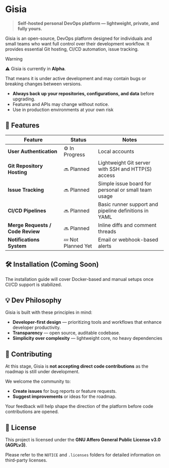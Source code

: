 # Gisia

> **Self-hosted personal DevOps platform — lightweight, private, and fully yours.**

Gisia is an open-source, DevOps platform designed for individuals and small teams who want full control over their development workflow. It provides essential Git hosting, CI/CD automation, issue tracking.

> [!WARNING]
> ⚠️ Gisia is currently in **Alpha**.
> 
> That means it is under active development and may contain bugs or breaking changes between versions.

- **Always back up your repositories, configurations, and data** before upgrading.
- Features and APIs may change without notice.
- Use in production environments at your own risk


## 🚀 Features

| Feature | Status | Notes |
|----------|---------|-------|
| **User Authentication** | ⚙️ In Progress | Local accounts |
| **Git Repository Hosting** | 🔜 Planned | Lightweight Git server with SSH and HTTP(S) access |
| **Issue Tracking** | 🔜 Planned | Simple issue board for personal or small team usage |
| **CI/CD Pipelines** | 🔜 Planned | Basic runner support and pipeline definitions in YAML |
| **Merge Requests / Code Review** | 🔜 Planned | Inline diffs and comment threads |
| **Notifications System** | 💤 Not Planned Yet | Email or webhook-based alerts |


## 🛠️ Installation (Coming Soon)

The installation guide will cover Docker-based and manual setups once CI/CD support is stabilized.


## 💡 Dev Philosophy

Gisia is built with these principles in mind:

- **Developer-first design** — prioritizing tools and workflows that enhance developer productivity.
- **Transparency** — open source, auditable codebase.
- **Simplicity over complexity** — lightweight core, no heavy dependencies


## 🤝 Contributing

At this stage, Gisia is **not accepting direct code contributions** as the roadmap is still under development.

We welcome the community to:

- **Create issues** for bug reports or feature requests.
- **Suggest improvements** or ideas for the roadmap.

Your feedback will help shape the direction of the platform before code contributions are opened.


## 📄 License

This project is licensed under the **GNU Affero General Public License v3.0 (AGPLv3)**.

Please refer to the `NOTICE` and `.licenses` folders for detailed information on third-party licenses.

